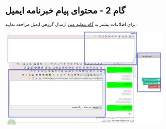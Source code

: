 # گام 2 -  محتوای پیام خبرنامه ایمیل 

برای اطلاعات بیشتر به [گام تنظیم متن](https://github.com/1stco/PayamGostarDocs/blob/master/Help/Marketing/email/send-group-email/2-tanzim-matn-email/2-tanzim-matn-email.md) ارسال گروهی ایمیل مراجعه نمایید.

![](advertising-sendingnewsmail-secondstep.jpg)



